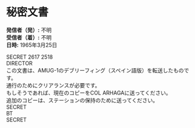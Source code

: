 # 秘密文書

**発信者（発）:** 不明  
**受信者（着）:** 不明  
**日時:** 1965年3月25日

SECRET 2617 2518  
DIRECTOR  
この文書は、AMUG-1のデブリーフィング（スペイン語版）を転送したものです。  
通行のためにクリアランスが必要です。  
もしそうであれば、現在のコピーをCOL ARHAGAに送ってください。  
追加のコピーは、ステーションの保持のために送ってください。  
SECRET  
BT  
SECRET